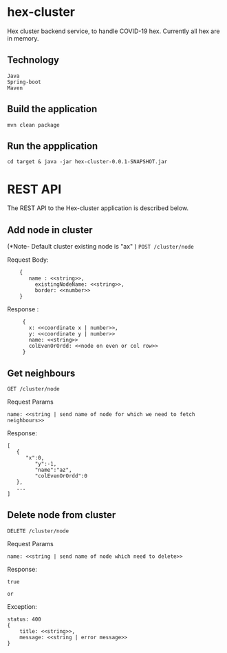 # hex-cluster
Hex cluster backend service, to handle COVID-19 hex. Currently all hex are in memory.

## Technology

    Java
    Spring-boot
    Maven
    
## Build the application

    mvn clean package

## Run the appplication

    cd target & java -jar hex-cluster-0.0.1-SNAPSHOT.jar


# REST API

The REST API to the Hex-cluster application is described below.

## Add node in cluster 
(*Note- Default cluster existing node is "ax" )
`POST /cluster/node`

Request Body:
  
        {
           name : <<string>>,
	         existingNodeName: <<string>>,
	         border: <<number>>
        }

Response : 
         
         {
           x: <<coordinate x | number>>,
           y: <<coordinate y | number>>
           name: <<string>>
           colEvenOrOrdd: <<node on even or col row>>
         }

## Get neighbours

`GET /cluster/node`

Request Params
	
	name: <<string | send name of node for which we need to fetch neighbours>>

Response:

	[
	   {
	      "x":0,
             "y":-1,
             "name":"az",
             "colEvenOrOrdd":0
	   },
 	   ...
	]

## Delete node from cluster

`DELETE /cluster/node`

Request Params
	
	name: <<string | send name of node which need to delete>>
	
Response:
	
	true
	
	or 
Exception: 
	
	status: 400
	{
		title: <<string>>,
		message: <<string | error message>>
	}

